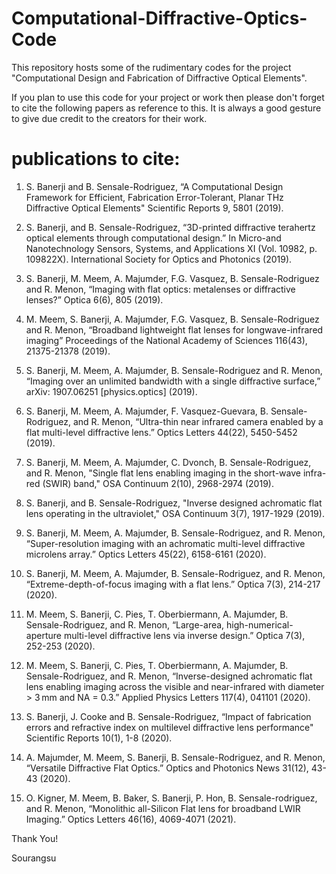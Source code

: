 # Computational-Diffractive-Optics-Code
This repository hosts some of the rudimentary codes for the project "Computational Design and Fabrication of Diffractive Optical Elements". 

If you plan to use this code for your project or work then please don't forget to cite the following papers as reference to this. It is always a good gesture to give due credit to the creators for their work.

publications to cite:
==========================

1. S. Banerji and B. Sensale-Rodriguez, “A Computational Design Framework for Efficient, Fabrication Error-Tolerant, Planar THz Diffractive Optical Elements" Scientific Reports 9, 5801 (2019).

2. S. Banerji, and B. Sensale-Rodriguez, “3D-printed diffractive terahertz optical elements through computational design.” In Micro-and Nanotechnology Sensors, Systems, and Applications XI (Vol. 10982, p. 109822X). International Society for Optics and Photonics (2019).

3. S. Banerji, M. Meem, A. Majumder, F.G. Vasquez, B. Sensale-Rodriguez and R. Menon, “Imaging with flat optics: metalenses or diffractive lenses?” Optica 6(6), 805 (2019).

4. M. Meem, S. Banerji, A. Majumder, F.G. Vasquez, B. Sensale-Rodriguez and R. Menon, “Broadband lightweight flat lenses for longwave-infrared imaging” Proceedings of the National Academy of Sciences 116(43), 21375-21378 (2019).

5. S. Banerji, M. Meem, A. Majumder, B. Sensale-Rodriguez and R. Menon, “Imaging over an unlimited bandwidth with a single diffractive surface,” arXiv: 1907.06251 [physics.optics] (2019).

6. S. Banerji, M. Meem, A. Majumder, F. Vasquez-Guevara, B. Sensale-Rodriguez, and R. Menon, “Ultra-thin near infrared camera enabled by a flat multi-level diffractive lens.” Optics Letters 44(22), 5450-5452 (2019).

7. S. Banerji, M. Meem, A. Majumder, C. Dvonch, B. Sensale-Rodriguez, and R. Menon, "Single flat lens enabling imaging in the short-wave infra-red (SWIR) band," OSA Continuum 2(10), 2968-2974 (2019).

8. S. Banerji, and  B. Sensale-Rodriguez, "Inverse designed achromatic flat lens operating in the ultraviolet," OSA Continuum 3(7), 1917-1929 (2019).

9. S. Banerji, M. Meem, A. Majumder, B. Sensale-Rodriguez, and R. Menon, “Super-resolution imaging with an achromatic multi-level diffractive microlens array.” Optics Letters 45(22), 6158-6161 (2020).

10. S. Banerji, M. Meem, A. Majumder, B. Sensale-Rodriguez, and R. Menon, “Extreme-depth-of-focus imaging with a flat lens.” Optica 7(3), 214-217 (2020).

11. M. Meem, S. Banerji, C. Pies, T. Oberbiermann, A. Majumder, B. Sensale-Rodriguez, and R. Menon, “Large-area, high-numerical-aperture multi-level diffractive lens via inverse design.” Optica 7(3), 252-253 (2020).

12. M. Meem, S. Banerji, C. Pies, T. Oberbiermann, A. Majumder, B. Sensale-Rodriguez, and R. Menon, “Inverse-designed achromatic flat lens enabling imaging across the visible and near-infrared with diameter > 3 mm and NA = 0.3.” Applied Physics Letters 117(4), 041101 (2020).

13. S. Banerji, J. Cooke  and B. Sensale-Rodriguez, “Impact of fabrication errors and refractive index on multilevel diffractive lens performance" Scientific Reports 10(1), 1-8 (2020).

14. A. Majumder, M. Meem, S. Banerji, B. Sensale-Rodriguez, and R. Menon, “Versatile Diffractive Flat Optics.” Optics and Photonics News 31(12), 43-43 (2020).

15. O. Kigner, M. Meem, B. Baker, S. Banerji, P. Hon, B. Sensale-rodriguez, and R. Menon, “Monolithic all-Silicon Flat lens for broadband LWIR Imaging.” Optics Letters 46(16), 4069-4071 (2021).


Thank You!

Sourangsu
